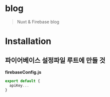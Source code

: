 # blog

> Nuxt &amp; Firebase blog

# Installation

## 파이어베이스 설정파일 루트에 만들 것

**firebaseConfig.js**  
```javascript
export default {
  apiKey...
}
```

